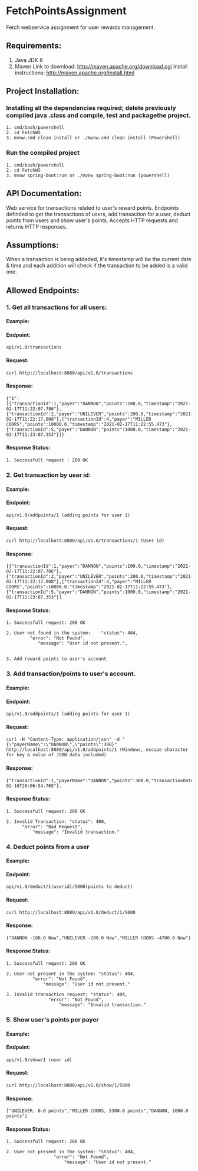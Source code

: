 # FetchPointsAssignment
Fetch webservice assignment for user rewards management.

## Requirements:

1. Java JDK 8
2. Maven 
	Link to download: http://maven.apache.org/download.cgi
	Install instructions: http://maven.apache.org/install.html


## Project Installation:

### Installing all the dependencies required; delete previously compiled java .class and compile, test and packagethe project.
	1. cmd/bash/powershell
	2. cd FetchWS
	3. mvnw.cmd clean install or ./mvnw.cmd clean install (Powershell)

### Run the compiled project
	1. cmd/bash/powershell
	2. cd FetchWS
	3. mvnw spring-boot:run or ./mvnw spring-boot:run (powershell)


## API Documentation:

Web service for transactions related to user's reward points. Endpoints definded to get the transactions of users, add transaction for a user, deduct points from users and show user's points.  Accepts HTTP requests and returns HTTP responses.

## Assumptions:
When a transaction is being addeded, it's timestamp will be the current date & time and each addition will check if the transaction to be added is a valid one.

## Allowed Endpoints:

### 1. Get all transactions for all users:

#### Example:

#### Endpoint: 
	api/v1.0/transactions

#### Request: 
	curl http://localhost:8080/api/v1.0/transactions

#### Response:
	{"1":[{"transactionId":1,"payer":"DANNON","points":100.0,"timestamp":"2021-02-17T11:22:07.786"},{"transactionId":2,"payer":"UNILEVER","points":200.0,"timestamp":"2021-02-17T11:22:17.008"},{"transactionId":4,"payer":"MILLER COORS","points":10000.0,"timestamp":"2021-02-17T11:22:55.473"},{"transactionId":5,"payer":"DANNON","points":1000.0,"timestamp":"2021-02-17T11:23:07.353"}]}

#### Response Status:
	1. Successfull request : 200 OK 


### 2. Get transaction by user id:

#### Example:

#### Endpoint: 
	api/v1.0/addpoints/1 (adding points for user 1)

#### Request: 
	curl http://localhost:8080/api/v1.0/transactions/1 (User id)

#### Response: 
	[{"transactionId":1,"payer":"DANNON","points":100.0,"timestamp":"2021-02-17T11:22:07.786"},{"transactionId":2,"payer":"UNILEVER","points":200.0,"timestamp":"2021-02-17T11:22:17.008"},{"transactionId":4,"payer":"MILLER COORS","points":10000.0,"timestamp":"2021-02-17T11:22:55.473"},{"transactionId":5,"payer":"DANNON","points":1000.0,"timestamp":"2021-02-17T11:23:07.353"}]

#### Response Status:

	1. Successfull request: 200 OK

	2. User not found in the system: 	"status": 404,
   			 "error": "Not Found",
    			"message": "User id not present.",


	3. Add reward points to user's account

### 3. Add transaction/points to user's account.

#### Example:

#### Endpoint: 
	api/v1.0/addpoints/1 (adding points for user 1)

#### Request: 
	curl -H "Content-Type: application/json" -d "{\"payerName\":\"DANNON\",\"points\":300}" http://localhost:8080/api/v1.0/addpoints/1 (Windows, escape character for key & value of JSON data included)

#### Response: 
	{"transactionId":1,"payerName":"DANNON","points":300.0,"transactionDate":"2021-02-16T20:06:54.765"}.

#### Response Status:

	1. Successfull request: 200 OK

	2. Invalid Transaction: "status": 400,
		  "error": "Bad Request",
	    	  "message": "Invalid transaction."	

### 4. Deduct points from a user

#### Example:

#### Endpoint: 
	api/v1.0/deduct/1(userid)/5000(points to deduct) 

#### Request: 
	curl http://localhost:8080/api/v1.0/deduct/1/5000

#### Response: 
	["DANNON -100.0 Now","UNILEVER -200.0 Now","MILLER COORS -4700.0 Now"]

#### Response Status:

	1. Successfull request: 200 OK

	2. User not present in the system: "status": 404,
   			  "error": "Not Found",
    			  "message": "User id not present."

	3. Invalid transaction request: "status": 404,
   			  		"error": "Not Found",
    			  		"message": "Invalid transaction."

### 5. Show user's points per payer

#### Example:

#### Endpoint: 
	api/v1.0/show/1 (user id) 

#### Request: 
	curl http://localhost:8080/api/v1.0/show/1/5000

#### Response:
	["UNILEVER, 0.0 points","MILLER COORS, 5300.0 points","DANNON, 1000.0 points"]

#### Response Status:

	1. Successfull request: 200 OK

	2. User not present in the system: "status": 404,
   					  "error": "Not Found",
    					  "message": "User id not present."
 
